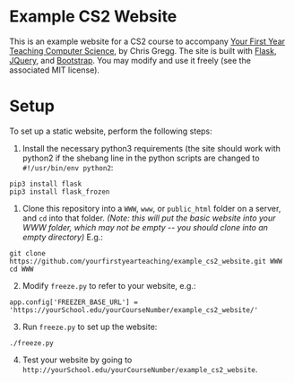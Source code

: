 # Example CS2 Website

This is an example website for a CS2 course to accompany [Your First Year Teaching Computer Science](https://yourfirstyearteaching.com), by Chris Gregg. The site is built with [Flask](http://flask.pocoo.org), [JQuery](https://jquery.com), and [Bootstrap](http://getbootstrap.com). You may modify and use it freely (see the associated MIT license).

# Setup

To set up a static website, perform the following steps:

1. Install the necessary python3 requirements (the site should work with python2 if the shebang line in the python scripts are changed to `#!/usr/bin/env python2`:
```
pip3 install flask
pip3 install flask_frozen
```

1. Clone this repository into a `WWW`, `www`, or `public_html` folder on a server, and `cd` into that folder. *(Note: this will put the basic website into your WWW folder, which may not be empty -- you should clone into an empty directory)* E.g.:
```
git clone https://github.com/yourfirstyearteaching/example_cs2_website.git WWW
cd WWW 
```
2. Modify `freeze.py` to refer to your website, e.g.:
```
app.config['FREEZER_BASE_URL'] = 'https://yourSchool.edu/yourCourseNumber/example_cs2_website/'
```

3. Run `freeze.py` to set up the website:
```
./freeze.py
```

4. Test your website by going to `http://yourSchool.edu/yourCourseNumber/example_cs2_website`.
